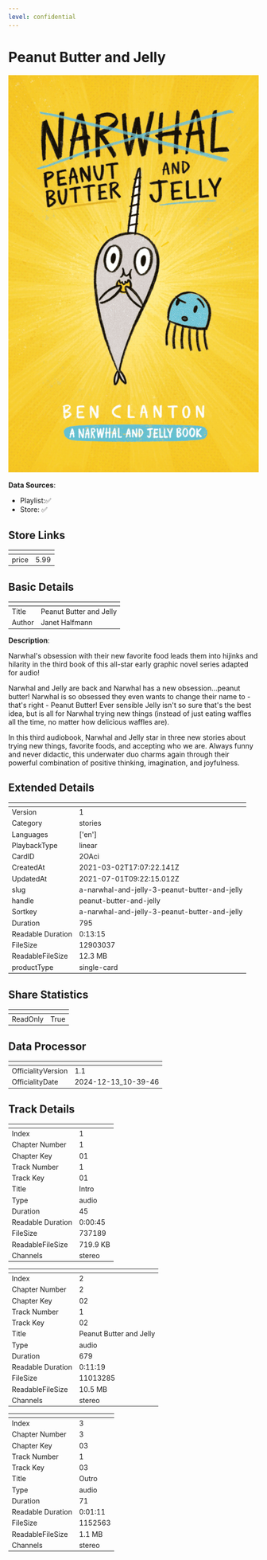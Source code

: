 ```yaml
---
level: confidential
---
```

# Peanut Butter and Jelly

![card_[2OAci].png](../../img/cards/card_[2OAci].png)

**Data Sources**: 

- Playlist:✅
- Store: ✅


## Store Links

| <!-- --> | <!-- --> |
| - | - |
| price | 5.99 |


## Basic Details

| <!-- --> | <!-- --> |
| - | - |
| Title | Peanut Butter and Jelly |
| Author | Janet Halfmann |

**Description**:

Narwhal's obsession with their new favorite food leads them into hijinks and hilarity in the third book of this all-star early graphic novel series adapted for audio!

Narwhal and Jelly are back and Narwhal has a new obsession...peanut butter! Narwhal is so obsessed they even wants to change their name to - that's right - Peanut Butter! Ever sensible Jelly isn't so sure that's the best idea, but is all for Narwhal trying new things (instead of just eating waffles all the time, no matter how delicious waffles are). 

In this third audiobook, Narwhal and Jelly star in three new stories about trying new things, favorite foods, and accepting who we are. Always funny and never didactic, this underwater duo charms again through their powerful combination of positive thinking, imagination, and joyfulness.


## Extended Details

| <!-- --> | <!-- --> |
| - | - |
| Version | 1 |
| Category | stories |
| Languages | ['en'] |
| PlaybackType | linear |
| CardID | 2OAci |
| CreatedAt | 2021-03-02T17:07:22.141Z |
| UpdatedAt | 2021-07-01T09:22:15.012Z |
| slug | a-narwhal-and-jelly-3-peanut-butter-and-jelly |
| handle | peanut-butter-and-jelly |
| Sortkey | a-narwhal-and-jelly-3-peanut-butter-and-jelly |
| Duration | 795 |
| Readable Duration | 0:13:15 |
| FileSize | 12903037 |
| ReadableFileSize | 12.3 MB |
| productType | single-card |


## Share Statistics

| <!-- --> | <!-- --> |
| - | - |
| ReadOnly | True |


## Data Processor

| <!-- --> | <!-- --> |
| - | - |
| OfficialityVersion | 1.1
| OfficialityDate | 2024-12-13_10-39-46


## Track Details

| <!-- --> | <!-- --> |
| - | - |
| Index | 1 |
| Chapter Number | 1 |
| Chapter Key | 01 |
| Track Number | 1 |
| Track Key | 01 |
| Title | Intro |
| Type | audio |
| Duration | 45 |
| Readable Duration | 0:00:45 |
| FileSize | 737189 |
| ReadableFileSize | 719.9 KB |
| Channels | stereo |

| <!-- --> | <!-- --> |
| - | - |
| Index | 2 |
| Chapter Number | 2 |
| Chapter Key | 02 |
| Track Number | 1 |
| Track Key | 02 |
| Title | Peanut Butter and Jelly |
| Type | audio |
| Duration | 679 |
| Readable Duration | 0:11:19 |
| FileSize | 11013285 |
| ReadableFileSize | 10.5 MB |
| Channels | stereo |

| <!-- --> | <!-- --> |
| - | - |
| Index | 3 |
| Chapter Number | 3 |
| Chapter Key | 03 |
| Track Number | 1 |
| Track Key | 03 |
| Title | Outro |
| Type | audio |
| Duration | 71 |
| Readable Duration | 0:01:11 |
| FileSize | 1152563 |
| ReadableFileSize | 1.1 MB |
| Channels | stereo |

